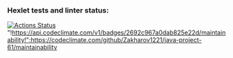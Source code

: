 ### Hexlet tests and linter status:
[![Actions Status](https://github.com/Zakharov1221/java-project-61/actions/workflows/hexlet-check.yml/badge.svg)](https://github.com/Zakharov1221/java-project-61/actions)
"!https://api.codeclimate.com/v1/badges/2692c967a0dab825e22d/maintainability!":https://codeclimate.com/github/Zakharov1221/java-project-61/maintainability
